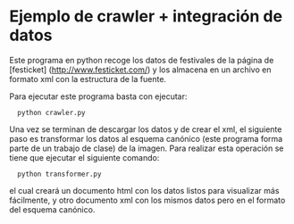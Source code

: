 # Ejemplo de crawler + integración de datos

Este programa en python recoge los datos de festivales de la página de [festicket]
  (<http://www.festicket.com/>) y los almacena en un archivo en formato xml con la estructura de la fuente. 

Para ejecutar este programa basta con ejecutar:

      python crawler.py

Una vez se terminan de descargar los datos y de crear el xml, el siguiente paso es transformar los datos al esquema canónico (este programa forma parte de un trabajo de clase) de la imagen. 
Para realizar esta operación se tiene que ejecutar el siguiente comando:

	  python transformer.py

el cual creará un documento html con los datos listos para visualizar más fácilmente, y otro documento xml con los mismos datos pero en el formato del esquema canónico. 